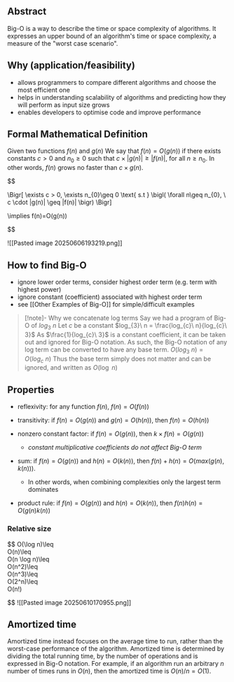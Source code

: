 ## Abstract
Big-O is a way to describe the time or space complexity of algorithms. It expresses an upper bound of an algorithm's time or space complexity, a measure of the "worst case scenario".
## Why (application/feasibility)
- allows programmers to compare different algorithms and choose the most efficient one
- helps in understanding scalability of algorithms and predicting how they will perform as input size grows
- enables developers to optimise code and improve performance
## Formal Mathematical Definition
Given two functions $f(n)$ and $g(n)$
We say that $f(n)=O(g(n))$ if there exists constants $c > 0$ and $n_{0} \geq 0$ such that $c \times |g(n)| \geq |f(n)|$, for all $n \geq n_{0}$. In other words, $f(n)$ grows no faster than $c \times g(n).$

$$

\Bigr[
\exists  c > 0, \exists n_{0}\geq 0 
\text{ s.t }
\bigl( 
  \forall n\geq n_{0}, \ c \cdot |g(n)| \geq |f(n)|
\bigr)
\Bigr]

\implies
f(n)=O(g(n))

$$


![[Pasted image 20250606193219.png]]
## How to find Big-O
- ignore lower order terms, consider highest order term (e.g. term with highest power)
- ignore constant (coefficient) associated with highest order term
- see [[Other Examples of Big-O]] for simple/difficult examples


> [!note]- Why we concatenate log terms
> Say we had a program of Big-O of $log_{3}\ n$
> Let $c$ be a constant
>  $log_{3}\ n = \frac{log_{c}\ n}{log_{c}\ 3}$
>  As $\frac{1}{log_{c}\ 3}$ is a constant coefficient, it can be taken out and ignored for Big-O notation.
>  As such, the Big-O notation of any log term can be converted to have any base term.
>  $O(log_{3}\ n) = O(log_{c}\ n)$
>  Thus the base term simply does not matter and can be ignored, and written as
>  $O(\log \ n)$
> 


## Properties

- reflexivity: for any function $f(n)$, $f(n)=O(f(n))$
- transitivity: if $f(n)=O(g(n))$ and $g(n)=O(h(n))$, then $f(n)=O(h(n))$

- nonzero constant factor: if $f(n)=O(g(n))$, then $k \times f(n) = O(g(n))$
	- *constant multiplicative coefficients do not affect Big-O term*

- sum: if $f(n)=O(g(n))$ and $h(n)=O(k(n))$, then $f(n) + h(n) = O(max(g(n),k(n)))$. 
	- In other words, when combining complexities only the largest term dominates

- product rule: if $f(n)=O(g(n))$ and $h(n)=O(k(n))$, then $f(n)h(n)=O(g(n)k(n))$


### Relative size

$$
O(\log n)\leq \
O(n)\leq \
O(n \log n)\leq \
O(n^2)\leq \
O(n^3)\leq \
O(2^n)\leq \
O(n!)

$$
![[Pasted image 20250610170955.png]]
## Amortized time
Amortized time instead focuses on the average time to run, rather than the worst-case performance of the algorithm. Amortized time is determined by dividing the total running time, by the number of operations and is expressed in Big-O notation. For example, if an algorithm run an arbitrary $n$ number of times runs in $O(n)$, then the amortized time is $O(n)/n=O(1)$.